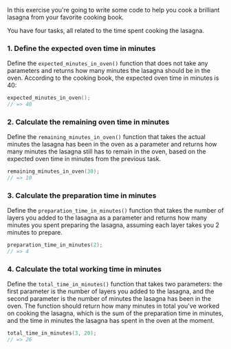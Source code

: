 In this exercise you're going to write some code to help you cook a brilliant lasagna from your favorite cooking book.

You have four tasks, all related to the time spent cooking the lasagna.

### 1. Define the expected oven time in minutes

Define the `expected_minutes_in_oven()` function that does not take any parameters and returns how many minutes the lasagna should be in the oven. According to the cooking book, the expected oven time in minutes is 40:

```c
expected_minutes_in_oven();
// => 40
```

### 2. Calculate the remaining oven time in minutes

Define the `remaining_minutes_in_oven()` function that takes the actual minutes the lasagna has been in the oven as a parameter and returns how many minutes the lasagna still has to remain in the oven, based on the expected oven time in minutes from the previous task.

```c
remaining_minutes_in_oven(30);
// => 10
```

### 3. Calculate the preparation time in minutes

Define the `preparation_time_in_minutes()` function that takes the number of layers you added to the lasagna as a parameter and returns how many minutes you spent preparing the lasagna, assuming each layer takes you 2 minutes to prepare.

```c
preparation_time_in_minutes(2);
// => 4
```

### 4. Calculate the total working time in minutes

Define the `total_time_in_minutes()` function that takes two parameters: the first parameter is the number of layers you added to the lasagna, and the second parameter is the number of minutes the lasagna has been in the oven. The function should return how many minutes in total you've worked on cooking the lasagna, which is the sum of the preparation time in minutes, and the time in minutes the lasagna has spent in the oven at the moment.

```c
total_time_in_minutes(3, 20);
// => 26
```
